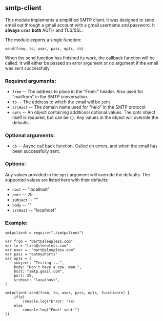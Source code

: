 ## smtp-client

This module implements a simplified SMTP client.
It was designed to send email out through a gmail account with a gmail username and password.
It **always** uses **both** AUTH and TLS/SSL.

The module exports a single function:

	send(from, to, user, pass, opts, cb)

When the send function has finished its work, the callback function will be called.
It will either be passed an error argument or no argument if the email was sent successfully

### Required arguments:

* `from` -- The address to place in the "From:" header.  Also used for "mailfrom" in the SMTP conversation.
* `to` -- The address to which the email will be sent
* `srcHost` -- The domain name used for "helo" in the SMTP protocol
* `opts` -- An object containing additional optional values.  The opts object itself is required, but can be `{}`.  Any values in the object will override the defaults.

### Optional arguments:

* `cb` -- Async call back function.  Called on errors, and when the email has been successfully sent.

### Options:

Any values provided in the `opts` argument will override the defaults.
The supported values are listed here with their defaults:

* `host` -- "localhost"
* `port` -- 25
* `subject` -- ""
* `body` -- ""
* `srcHost` -- "localhost"

### Example: 

	smtpclient = require("./smtpclient")

	var from = "bart@sleepless.com"
	var to = "lisa@sleepless.com"
	var user =  "bart@sleepless.com"
	var pass = "eatmyshorts"
	var opts = {
		subject: "Testing ...",
		body: "Don't have a cow, man.",
		host: "smtp.gmail.com",
		port: 25,
		srcHost: "localhost",
	}

	smtpclient.send(from, to, user, pass, opts, function(e) {
		if(e) 
			console.log("Error: "+e)
		else
			console.log("Email sent!")
	})


